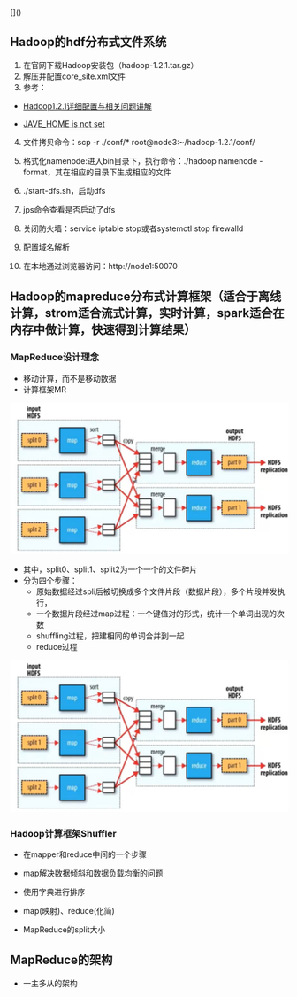 <!-- Hadoop来源：谷歌的三篇论文

大数据的解决方案：Hadoop

### Hadoop的两大核心

1. HDFS
2. MapReduce

### 大数据VS传统数据

![](images/大数据VS传统数据.png)

结构化数据：可存入关系型的数据库中。

### 关系型数据VSHadoop

1. 并行关系数据库
2. MPP or Hadoop

### 谁在使用Hadoop?

阿里、百度、谷歌

### Hadoop版本问题

Hadoop1.2.1

### HDFS结构

![](images/HDFS结构.png)

### HDFS优点

1. 高容错性
2. 适合批量处理
3. 适合大数据处理
4. 可构建在廉价机器上

### HDFS缺点

1. 低延迟数据访问
2. 小文件存取
3. 并发写入、文件随机修改

### HDFS架构

![](images/HDFS架构.png)

1. NameNode负责任务的请求，NameNode把请求转发给各个DataNode
2. HDFS数据存储单元

- 文件被分为固定大小的数据块
- 一个文件的存储方式
- Block大小和副本数通过Client端上传文件时候设置

3. NameNode:接收客户端的读写服务
4. SecondaryNameNode（NN）:帮助NameNode合并edits文件，起到一定的热备份作用

- SNN合并流程
  ![](images/SNN合并流程.png)

5. DataNode（DN）,存储数据

- Black的副本放置策略
  - 第一个副本
  - 第二个副本
  - 第三个副本
  - 更多副本：随机节点

### HDFS读流程

![](images/HDFS读流程.png)

### HDFS写流程
![](images/HDFS写流程.png)

1. HDFS文件权限
2. 安全模式：完成一个初始化的工作 -->[]()

## Hadoop的hdf分布式文件系统

1. 在官网下载Hadoop安装包（hadoop-1.2.1.tar.gz）
2. 解压并配置core_site.xml文件
3. 参考：
- [Hadoop1.2.1详细配置与相关问题讲解](http://m.blog.csdn.net/lht_okk/article/details/77493945)

- [JAVE_HOME is not set](http://blog.csdn.net/sprintfwater/article/details/8791741)

4. 文件拷贝命令：scp -r ./conf/* root@node3:~/hadoop-1.2.1/conf/

5. 格式化namenode:进入bin目录下，执行命令：./hadoop namenode -format，其在相应的目录下生成相应的文件

6. ./start-dfs.sh，启动dfs

7. jps命令查看是否启动了dfs

8. 关闭防火墙：service iptable stop或者systemctl stop firewalld

9. 配置域名解析

10. 在本地通过浏览器访问：http://node1:50070

## Hadoop的mapreduce分布式计算框架（适合于离线计算，strom适合流式计算，实时计算，spark适合在内存中做计算，快速得到计算结果）

### MapReduce设计理念

- 移动计算，而不是移动数据
- 计算框架MR

![](images/MapReduce计算框架.png)

- 其中，split0、split1、split2为一个一个的文件碎片
- 分为四个步骤：
  - 原始数据经过spli后被切换成多个文件片段（数据片段），多个片段并发执行，
  - 一个数据片段经过map过程：一个键值对的形式，统计一个单词出现的次数
  - shuffling过程，把建相同的单词合并到一起
  - reduce过程

![](images/MapReduce计算框架.png)

### Hadoop计算框架Shuffler

- 在mapper和reduce中间的一个步骤


- map解决数据倾斜和数据负载均衡的问题
- 使用字典进行排序
- map(映射)、reduce(化简)
- MapReduce的split大小


## MapReduce的架构

- 一主多从的架构

